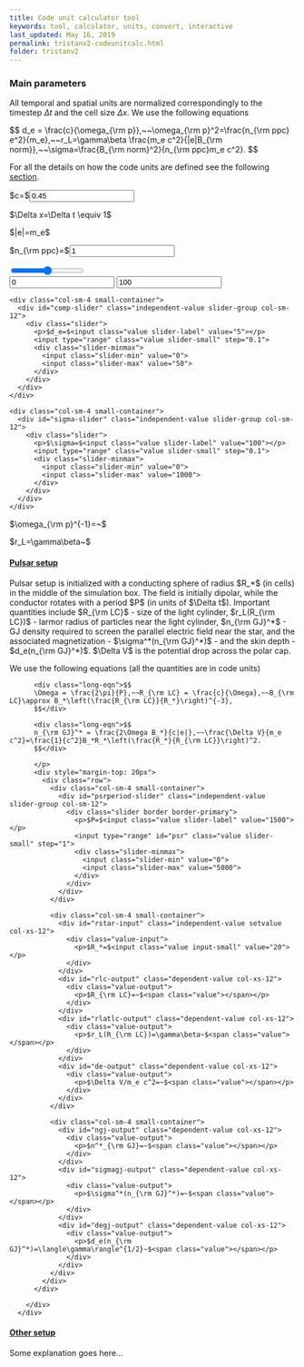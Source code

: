 ```yaml
---
title: Code unit calculator tool
keywords: tool, calculator, units, convert, interactive
last_updated: May 16, 2019
permalink: tristanv2-codeunitcalc.html
folder: tristanv2
---
```


### Main parameters

All temporal and spatial units are normalized correspondingly to the timestep $\Delta t$ and the cell size $\Delta x$. We use the following equations

<div class="long-eqn">$$
d_e = \frac{c}{\omega_{\rm p}},~~\omega_{\rm p}^2=\frac{n_{\rm ppc} e^2}{m_e},~~r_L=\gamma\beta \frac{m_e c^2}{|e|B_{\rm norm}},~~\sigma=\frac{B_{\rm norm}^2}{n_{\rm ppc}m_e c^2}.
$$</div>

For all the details on how the code units are defined see the following [section](tristanv2-sim-units.html).

<div>
  <div class="row justify-content-center" style="margin-top: 15px">
    <div class="col-sm-4">
      <div id="c-input" class="independent-value setvalue-group col-xs-12">
        <div class="value-input">
          <p>$c=$<input class="value input-small" value="0.45"></p>
        </div>
      </div>
    </div>
    <div class="col-sm-4">
      <div class="setvalue-group col-xs-12">
        <div class="value-input">
          <p>$\Delta x=\Delta t \equiv 1$</p>
        </div>
      </div>
    </div>
    <div class="col-sm-4">
      <div class="setvalue-group col-xs-12">
        <div class="value-input">
          <p>$|e|=m_e$</p>
        </div>
      </div>
    </div>
  </div>
</div>

<div>
  <div class="row slider-row">
    <div class="col-sm-4 small-container">
      <div id="nppc-slider" class="independent-value slider-group col-sm-12">
        <div class="slider border border-primary">
          <p>$n_{\rm ppc}=$<input class="value slider-label" value="1"></p>
          <input type="range" class="value slider-small" step="0.1">
          <div class="slider-minmax">
            <input class="slider-min" value="0">
            <input class="slider-max" value="100">
          </div>
        </div>
      </div>
    </div>

    <div class="col-sm-4 small-container">
      <div id="comp-slider" class="independent-value slider-group col-sm-12">
        <div class="slider">
          <p>$d_e=$<input class="value slider-label" value="5"></p>
          <input type="range" class="value slider-small" step="0.1">
          <div class="slider-minmax">
            <input class="slider-min" value="0">
            <input class="slider-max" value="50">
          </div>
        </div>
      </div>
    </div>

    <div class="col-sm-4 small-container">
      <div id="sigma-slider" class="independent-value slider-group col-sm-12">
        <div class="slider">
          <p>$\sigma=$<input class="value slider-label" value="100"></p>
          <input type="range" class="value slider-small" step="0.1">
          <div class="slider-minmax">
            <input class="slider-min" value="0">
            <input class="slider-max" value="1000">
          </div>
        </div>
      </div>
    </div>
  </div>
</div>

<div>
  <div class="row justify-content-center" style="margin-top: 15px">
    <div class="col-sm-4">
      <div id="omegap-output" class="dependent-value getvalue-group col-xs-12">
        <div class="value-output">
          <p>$\omega_{\rm p}^{-1}=~$<span class="value"></span></p>
        </div>
      </div>
    </div>
    <div class="col-sm-4">
      <div id="gyro-output" class="dependent-value getvalue-group col-xs-12">
        <div class="value-output">
          <p>$r_L=\gamma\beta~$<span class="value"></span></p>
        </div>
      </div>
    </div>
    <div class="col-sm-4">
      <div class="dependent-value getvalue-group col-xs-12">
        <div class="value-input">
          <!-- <p>$|e|=m_e$</p> -->
        </div>
      </div>
    </div>
  </div>
</div>

<div class="panel-group">
  <div class="panel panel-default">
      <div class="panel-heading">
        <h4 class="panel-title">
          <a class="noCrossRef accordion-toggle" data-toggle="collapse" href="#collapseOne">
            Pulsar setup
          </a>
        </h4>
      </div>
      <div id="collapseOne" class="panel-collapse collapse noCrossRef in" aria-expanded="true">
        <div class="panel-body">
          <p>Pulsar setup is initialized with a conducting sphere of radius $R_*$ (in cells) in the middle of the simulation box. The field is initially dipolar, while the conductor rotates with a period $P$ (in units of $\Delta t$). Important quantities include $R_{\rm LC}$ - size of the light cylinder, $r_L(R_{\rm LC})$ - larmor radius of particles near the light cylinder, $n_{\rm GJ}^*$ - GJ density required to screen the parallel electric field near the star, and the associated magnetization - $\sigma^*(n_{\rm GJ}^*)$ - and the skin depth - $d_e(n_{\rm GJ}^*)$. $\Delta V$ is the potential drop across the polar cap.
          </p>
          <p>
          We use the following equations (all the quantities are in code units)

          <div class="long-eqn">$$
          \Omega = \frac{2\pi}{P},~~R_{\rm LC} = \frac{c}{\Omega},~~B_{\rm LC}\approx B_*\left(\frac{R_{\rm LC}}{R_*}\right)^{-3},
          $$</div>

          <div class="long-eqn">$$
          n_{\rm GJ}^* = \frac{2\Omega B_*}{c|e|},~~\frac{\Delta V}{m_e c^2}=\frac{1}{c^2}B_*R_*\left(\frac{R_*}{R_{\rm LC}}\right)^2.
          $$</div>

          </p>
          <div style="margin-top: 20px">
            <div class="row">
              <div class="col-sm-4 small-container">
                <div id="psrperiod-slider" class="independent-value slider-group col-sm-12">
                  <div class="slider border border-primary">
                    <p>$P=$<input class="value slider-label" value="1500"></p>
                    <input type="range" id="psr" class="value slider-small" step="1">
                    <div class="slider-minmax">
                      <input class="slider-min" value="0">
                      <input class="slider-max" value="5000">
                    </div>
                  </div>
                </div>
              </div>

              <div class="col-sm-4 small-container">
                <div id="rstar-input" class="independent-value setvalue col-xs-12">
                  <div class="value-input">
                    <p>$R_*=$<input class="value input-small" value="20"></p>
                  </div>
                </div>
                <div id="rlc-output" class="dependent-value col-xs-12">
                  <div class="value-output">
                    <p>$R_{\rm LC}=~$<span class="value"></span></p>
                  </div>
                </div>
                <div id="rlatlc-output" class="dependent-value col-xs-12">
                  <div class="value-output">
                    <p>$r_L(R_{\rm LC})=\gamma\beta~$<span class="value"></span></p>
                  </div>
                </div>
                <div id="de-output" class="dependent-value col-xs-12">
                  <div class="value-output">
                    <p>$\Delta V/m_e c^2=~$<span class="value"></span></p>
                  </div>
                </div>
              </div>

              <div class="col-sm-4 small-container">
                <div id="ngj-output" class="dependent-value col-xs-12">
                  <div class="value-output">
                    <p>$n^*_{\rm GJ}=~$<span class="value"></span></p>
                  </div>
                </div>
                <div id="sigmagj-output" class="dependent-value col-xs-12">
                  <div class="value-output">
                    <p>$\sigma^*(n_{\rm GJ}^*)=~$<span class="value"></span></p>
                  </div>
                </div>
                <div id="degj-output" class="dependent-value col-xs-12">
                  <div class="value-output">
                    <p>$d_e(n_{\rm GJ}^*)=\langle\gamma\rangle^{1/2}~$<span class="value"></span></p>
                  </div>
                </div>
              </div>
            </div>
          </div>

        </div>
      </div>
  </div>
  <!-- /.panel -->
  <div class="panel panel-default">
      <div class="panel-heading">
          <h4 class="panel-title">
              <a class="noCrossRef accordion-toggle" data-toggle="collapse" href="#collapseTwo">
                Other setup
              </a>
          </h4>
      </div>
      <div id="collapseTwo" class="panel-collapse collapse noCrossRef">
          <div class="panel-body">
            Some explanation goes here...
            <div style="margin-top: 20px">
            </div>
          </div>
      </div>
  </div>
</div>


<script>
  window.onload = function() {
    let slider_groups = document.getElementsByClassName("slider-group");
    [].forEach.call(slider_groups, function (group) {
    	let slider = group.getElementsByClassName("slider-small")[0];
      let label = group.getElementsByClassName("slider-label")[0];
      let slider_min = group.getElementsByClassName("slider-min")[0];
      let slider_max = group.getElementsByClassName("slider-max")[0];
      updateMin.call(slider_min);
      updateMax.call(slider_max);
      updateValueFromSlider.apply(slider);
      updateValueFromLabel.apply(label);
      slider.addEventListener("input", updateValueFromSlider, false);
      label.addEventListener("input", updateValueFromLabel, false);
      slider_min.addEventListener("input", updateMin, false);
      slider_max.addEventListener("input", updateMax, false);
      function updateValueFromSlider(elem) {
        let label = this.parentElement.getElementsByClassName("slider-label")[0];
        label.value = this.value;
      }
      function updateValueFromLabel(elem) {
        let slider = this.closest(".slider").getElementsByClassName("slider-small")[0];
        slider.value = this.value;
      }
      function updateMin() {
        let slider = this.closest(".slider").getElementsByClassName("slider-small")[0];
        let label = this.closest(".slider").getElementsByClassName("slider-label")[0];
        slider.setAttribute("min", this.value);
        updateValueFromLabel.apply(label);
      }
      function updateMax() {
        let slider = this.closest(".slider").getElementsByClassName("slider-small")[0];
        let label = this.closest(".slider").getElementsByClassName("slider-label")[0];
        slider.setAttribute("max", this.value);
        updateValueFromLabel.apply(label);
      }
    });
    updateDependents();

    let independent_values = document.getElementsByClassName("independent-value");
    [].forEach.call(independent_values, function (value) {
      let value_inputs = value.getElementsByClassName("value");
      [].forEach.call(value_inputs, function (value_input) {
        value_input.addEventListener("input", updateDependents, false);
      });
    });

    function precise(x) {
      if (isFinite(x)) {
        return Number.parseFloat(x).toPrecision(4);
      } else {
        return '&#8734';
      }
    }
    function updateDependents() {
      let CC = document.getElementById("c-input").getElementsByClassName("value")[0].value;
      let comp = document.getElementById("comp-slider").getElementsByClassName("value")[0].value;
      let sigma = document.getElementById("sigma-slider").getElementsByClassName("value")[0].value;
      let ppc0 = document.getElementById("nppc-slider").getElementsByClassName("value")[0].value;
      let b_norm = CC**2 * Math.sqrt(sigma) / comp;
      let qe = CC**2 / (ppc0 * comp**2);
      {
        // update omega_p
        let omegap_el = document.getElementById("omegap-output");
        omegap_el.getElementsByClassName("value")[0].innerHTML = precise(comp / CC);
      }
      {
        // update gyro
        let gyro_el = document.getElementById("gyro-output");
        gyro_el.getElementsByClassName("value")[0].innerHTML = precise(comp / Math.sqrt(sigma));
      }
      { // Pulsar stuff
        let period = document.getElementById("psrperiod-slider").getElementsByClassName("value")[0].value;
        let rlc_el = document.getElementById("rlc-output");
        let rlc = CC * period / (2 * Math.PI);
        rlc_el.getElementsByClassName("value")[0].innerHTML = precise(rlc);

        let rstar = document.getElementById("rstar-input").getElementsByClassName("value")[0].value;
        let rlatlc_el = document.getElementById("rlatlc-output");
        let rlatlc = (comp / Math.sqrt(sigma)) * (rlc / rstar)**3
        rlatlc_el.getElementsByClassName("value")[0].innerHTML = precise(rlatlc);

        let nGJ = 4 * Math.PI * ppc0 * comp * Math.sqrt(sigma) / (CC * period);
        let ngj_el = document.getElementById("ngj-output");
        ngj_el.getElementsByClassName("value")[0].innerHTML = precise(nGJ);

        let sigmaGJ = CC * period * Math.sqrt(sigma) / (4 * Math.PI * comp);
        let sigmagj_el = document.getElementById("sigmagj-output");
        sigmagj_el.getElementsByClassName("value")[0].innerHTML = precise(sigmaGJ);

        let degj = CC * period / (4 * Math.PI * Math.sqrt(sigma));
        let degj_el = document.getElementById("degj-output");
        degj_el.getElementsByClassName("value")[0].innerHTML = precise(degj);

        let de = 4 * Math.PI**2 * rstar**3 * Math.sqrt(sigma) / (CC**2 * comp * period**2);
        let de_el = document.getElementById("de-output");
        de_el.getElementsByClassName("value")[0].innerHTML = precise(de);

      }
    }
  };
</script>
